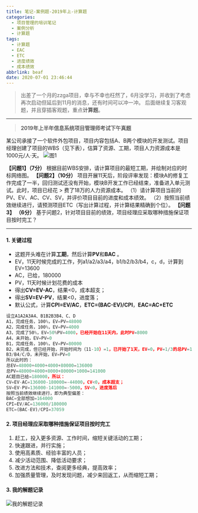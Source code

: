 ```yaml
---
title: 笔记-案例题-2019年上-计算题
categories:
  - 项目管理的培训笔记
  - 案例分析
  - 计算题
tags:
  - 计算题
  - EAC
  - ETC
  - 进度绩效
  - 成本绩效
abbrlink: beaf
date: 2020-07-01 23:46:44
---
```


> 出差了一个月的zzga项目，幸与不幸也枉然了，6月没学习，并收到了考虑再次启动但延后到11月的消息，还有时间可以冲一冲。
> 后面继续复习客观题，并且穿插客观题，重点**计算题**。

---

> **2019年上半年信息系统项目管理师考试下午真题**

某公司承接了一个软件外包项目，项目内容包括A、B两个模块的开发测试。项目经理创建了项目的WBS（见下表），估算了资源、工期，项目人力资源成本是1000元/人‧天。
![图1](https://i.loli.net/2020/07/01/TdPyAXiS9ZW2KGe.png)

**【问题1】（7分）**
根据目前WBS安排，请计算项目的最短工期，并绘制对应的时标网络图。
**【问题2】（10分）**
项目开展11天后，阶段评审发现：模块A的修复工作完成了一半，回归测试还没有开始，模块B开发工作已经结束，准备进入单元测试。此时，项目已经花 > 费了18万的人力资源成本。
（1）请计算项目当前的PV、EV、AC、CV、SV，并评价项目目前的进度和成本绩效。
（2）按照当前绩效继续进行，请预测项目ETC（写出计算过程，并计算结果精确到个位）。
**【问题3】  （6分）**
基于问题2，针对项目目前的绩效，项目经理应采取哪种措施保证项目按时完工？

<!-- more -->

---

#### 1. 关键过程

- 这题开头难在计算**工期**，然后计算**PV**和**BAC** 。
- EV，11天时候完成的工作，列a1/a2/a3/a4，b1/b2/b3/b4，c，d，计算到EV=13600
- AC，已给，180000
- PV，11天时候计划花费的成本
- 得出**CV=EV-AC**，结果<0，成本超支；
- 得出**SV=EV-PV**，结果<0，进度落；
- 默认公式，计算**CPI=EV/AC**，**ETC=(BAC-EV)/CPI**，**EAC=AC+ETC**

``` javascript
设立A1A2A3A4、B1B2B3B4、C、D
A1，完成任务，100%，EV=PV=48000
A2，完成任务，100%，EV=PV=4000
A3，完成了50%，EV=50%PV=4000，已经开始在11天内，此时PV=8000
A4，未开始，EV=PV=0
B1，完成任务，100%，EV=PV=80000
B2，未完成，但已经开始，开始时间为（11-10）=1，已开始了1天，EV=0，PV=1/3的总PV=1000
B3/B4/C/D，未开始，EV=PV=0
所以此时的：
总EV=48000+4000+4000+80000=136000
总PV=48000+4000+8000+80000+1000=141000
AC题目已给=180000，所以：
CV=EV-AC=136000-180000=-44000，CV<0，成本超支；
SV=EV-PV=136000-141000=-5000，SV<0，进度落后
按照当前绩效继续进行，即为典型偏差：
BAC=全部想加=164000
CPI=EV/AC=136000/180000
ETC=(BAC-EV)/CPI=37059
```

#### 2. 项目经理应采取哪种措施保证项目按时完工

1. 赶工，投入更多资源、工作时间，缩短关键活动的工期；
2. 快速跟进，并行实施；
3. 使用高素质、经验丰富的人员；
4. 减少活动范围、降低活动要求；
5. 改进方法和技术，查阅更多经典，提高效率；
6. 加强质量管理，及时发现问题，减少来回返工，从而缩短工期；

#### 3. 我的解题记录

![我的解题记录](https://i.loli.net/2020/07/01/dvyesH9gw2YuVJr.png)
